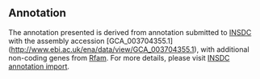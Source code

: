 
Annotation
----------

The annotation presented is derived from annotation submitted to
[INSDC](http://www.insdc.org) with the assembly accession [GCA\_003704355.1]
(http://www.ebi.ac.uk/ena/data/view/GCA_003704355.1),
with additional non-coding genes from
[Rfam](http://rfam.xfam.org/). For more details, please visit [INSDC
annotation import](http://ensemblgenomes.org/info/data/insdc_annotation).
